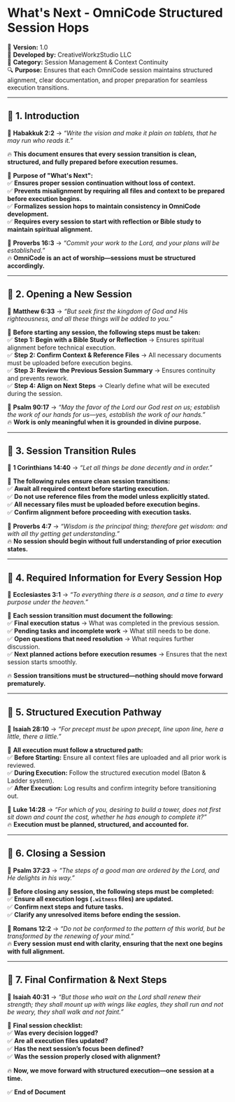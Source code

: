 # **What's Next - OmniCode Structured Session Hops**  

📅 **Version:** 1.0  
🏢 **Developed by:** CreativeWorkzStudio LLC  
📂 **Category:** Session Management & Context Continuity  
🔍 **Purpose:** Ensures that each OmniCode session maintains structured alignment, clear documentation, and proper preparation for seamless execution transitions.  

---

## **📌 1. Introduction**  

📖 **Habakkuk 2:2** → *“Write the vision and make it plain on tablets, that he may run who reads it.”*  

🔥 **This document ensures that every session transition is clean, structured, and fully prepared before execution resumes.**  

🚀 **Purpose of "What's Next":**  
✅ **Ensures proper session continuation without loss of context.**  
✅ **Prevents misalignment by requiring all files and context to be prepared before execution begins.**  
✅ **Formalizes session hops to maintain consistency in OmniCode development.**  
✅ **Requires every session to start with reflection or Bible study to maintain spiritual alignment.**  

📖 **Proverbs 16:3** → *“Commit your work to the Lord, and your plans will be established.”*  
🔥 **OmniCode is an act of worship—sessions must be structured accordingly.**  

---

## **📌 2. Opening a New Session**  

📖 **Matthew 6:33** → *“But seek first the kingdom of God and His righteousness, and all these things will be added to you.”*  

🚀 **Before starting any session, the following steps must be taken:**  
✅ **Step 1: Begin with a Bible Study or Reflection** → Ensures spiritual alignment before technical execution.  
✅ **Step 2: Confirm Context & Reference Files** → All necessary documents must be uploaded before execution begins.  
✅ **Step 3: Review the Previous Session Summary** → Ensures continuity and prevents rework.  
✅ **Step 4: Align on Next Steps** → Clearly define what will be executed during the session.  

📖 **Psalm 90:17** → *“May the favor of the Lord our God rest on us; establish the work of our hands for us—yes, establish the work of our hands.”*  
🔥 **Work is only meaningful when it is grounded in divine purpose.**  

---

## **📌 3. Session Transition Rules**  

📖 **1 Corinthians 14:40** → *“Let all things be done decently and in order.”*  

🚀 **The following rules ensure clean session transitions:**  
✅ **Await all required context before starting execution.**  
✅ **Do not use reference files from the model unless explicitly stated.**  
✅ **All necessary files must be uploaded before execution begins.**  
✅ **Confirm alignment before proceeding with execution tasks.**  

📖 **Proverbs 4:7** → *“Wisdom is the principal thing; therefore get wisdom: and with all thy getting get understanding.”*  
🔥 **No session should begin without full understanding of prior execution states.**  

---

## **📌 4. Required Information for Every Session Hop**  

📖 **Ecclesiastes 3:1** → *“To everything there is a season, and a time to every purpose under the heaven.”*  

🚀 **Each session transition must document the following:**  
✅ **Final execution status** → What was completed in the previous session.  
✅ **Pending tasks and incomplete work** → What still needs to be done.  
✅ **Open questions that need resolution** → What requires further discussion.  
✅ **Next planned actions before execution resumes** → Ensures that the next session starts smoothly.  

🔥 **Session transitions must be structured—nothing should move forward prematurely.**  

---

## **📌 5. Structured Execution Pathway**  

📖 **Isaiah 28:10** → *“For precept must be upon precept, line upon line, here a little, there a little.”*  

🚀 **All execution must follow a structured path:**  
✅ **Before Starting:** Ensure all context files are uploaded and all prior work is reviewed.  
✅ **During Execution:** Follow the structured execution model (Baton & Ladder system).  
✅ **After Execution:** Log results and confirm integrity before transitioning out.  

📖 **Luke 14:28** → *“For which of you, desiring to build a tower, does not first sit down and count the cost, whether he has enough to complete it?”*  
🔥 **Execution must be planned, structured, and accounted for.**  

---

## **📌 6. Closing a Session**  

📖 **Psalm 37:23** → *“The steps of a good man are ordered by the Lord, and He delights in his way.”*  

🚀 **Before closing any session, the following steps must be completed:**  
✅ **Ensure all execution logs (`.witness` files) are updated.**  
✅ **Confirm next steps and future tasks.**  
✅ **Clarify any unresolved items before ending the session.**  

📖 **Romans 12:2** → *“Do not be conformed to the pattern of this world, but be transformed by the renewing of your mind.”*  
🔥 **Every session must end with clarity, ensuring that the next one begins with full alignment.**  

---

## **📌 7. Final Confirmation & Next Steps**  

📖 **Isaiah 40:31** → *“But those who wait on the Lord shall renew their strength; they shall mount up with wings like eagles, they shall run and not be weary, they shall walk and not faint.”*  

🚀 **Final session checklist:**  
✅ **Was every decision logged?**  
✅ **Are all execution files updated?**  
✅ **Has the next session’s focus been defined?**  
✅ **Was the session properly closed with alignment?**  

🔥 **Now, we move forward with structured execution—one session at a time.**  

✅ **End of Document**  
